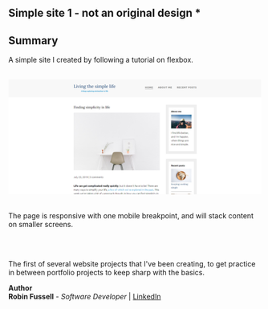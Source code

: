 ## Simple site 1 - not an original design *



## Summary

A simple site I created by following a tutorial on flexbox.


<br>

 <img src="images/simple1-full.png">

<br>

<br>


The page is responsive with one mobile breakpoint, and will stack content on smaller screens.


<br>

<br>

The first of several website projects that I've been creating, to get practice in between portfolio projects to keep sharp with the basics.


**Author**
<br>
**Robin Fussell** _- Software Developer_ | [LinkedIn](https://www.linkedin.com/in/robin-fussell17/)